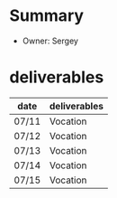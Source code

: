 # Summary
* Owner: Sergey

# deliverables
| date  | deliverables |
|--- | ---|
| 07/11  | Vocation |
| 07/12  | Vocation |
| 07/13  | Vocation |
| 07/14  | Vocation |
| 07/15  | Vocation |
